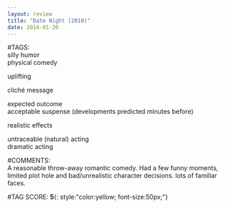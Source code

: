 ```yaml
---  
layout: review  
title: "Date Night (2010)"  
date: 2014-01-30  
---  
```

  
#TAGS:  
silly humor  
physical comedy  
  
uplifting  
  
cliché message  
  
expected outcome  
acceptable suspense (developments predicted minutes before)  
  
realistic effects  
  
untraceable (natural) acting  
dramatic acting  
  
#COMMENTS:  
A reasonable throw-away romantic comedy. Had a few funny moments, limited plot hole and bad/unrealistic character decisions. lots of familiar faces.  
  
  
  
  
  
#TAG SCORE: **5**{: style:"color:yellow; font-size:50px;"}  
